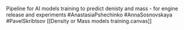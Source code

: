 Pipeline for AI models training to predict denisty and mass - for engine release and experiments
#AnastasiaPshechinko #AnnaSosnovskaya #PavelSkribtsov 
[[Density or Mass models training.canvas]]


